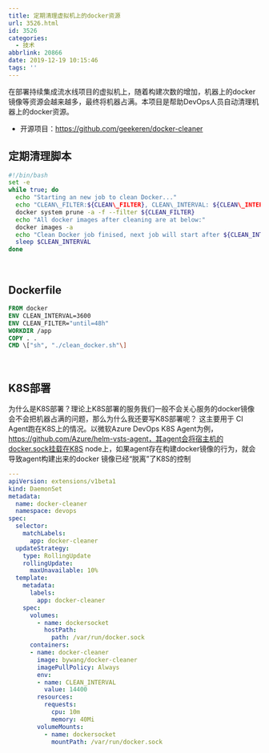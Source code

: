 ```yaml
---
title: 定期清理虚拟机上的docker资源
url: 3526.html
id: 3526
categories:
  - 技术
abbrlink: 20866
date: 2019-12-19 10:15:46
tags: ''
---
```


在部署持续集成流水线项目的虚拟机上，随着构建次数的增加，机器上的docker镜像等资源会越来越多，最终将机器占满。本项目是帮助DevOps人员自动清理机器上的docker资源。

*   开源项目：https://github.com/geekeren/docker-cleaner

定期清理脚本
------
```sh
#!/bin/bash
set -e
while true; do
  echo "Starting an new job to clean Docker..."
  echo "CLEAN\_FILTER:${CLEAN\_FILTER}, CLEAN\_INTERVAL: ${CLEAN\_INTERVAL}"
  docker system prune -a -f --filter ${CLEAN_FILTER}
  echo "All docker images after cleaning are at below:"
  docker images -a
  echo "Clean Docker job finised, next job will start after ${CLEAN_INTERVAL} seconds"
  sleep $CLEAN_INTERVAL
done
```
 

Dockerfile
----------
```Dockerfile
FROM docker
ENV CLEAN_INTERVAL=3600
ENV CLEAN_FILTER="until=48h"
WORKDIR /app
COPY . .
CMD \["sh", "./clean_docker.sh"\]
```
 

K8S部署
-----

为什么是K8S部署？理论上K8S部署的服务我们一般不会关心服务的docker镜像会不会把机器占满的问题，那么为什么我还要写K8S部署呢？ 这主要用于 CI Agent跑在K8S上的情况。以微软Azure DevOps K8S Agent为例，https://github.com/Azure/helm-vsts-agent，其agent会将宿主机的docker.sock挂载在K8S node上，如果agent存在构建docker镜像的行为，就会导致agent构建出来的docker 镜像已经“脱离”了K8S的控制

```yaml
---
apiVersion: extensions/v1beta1
kind: DaemonSet
metadata:
  name: docker-cleaner
  namespace: devops
spec:
  selector:
    matchLabels:
      app: docker-cleaner
  updateStrategy:
    type: RollingUpdate
    rollingUpdate:
      maxUnavailable: 10%
  template:
    metadata:
      labels:
        app: docker-cleaner
    spec:
      volumes:
        - name: dockersocket
          hostPath:
            path: /var/run/docker.sock
      containers:
      - name: docker-cleaner
        image: bywang/docker-cleaner
        imagePullPolicy: Always
        env:
        - name: CLEAN_INTERVAL
          value: 14400
        resources:
          requests:
            cpu: 10m
            memory: 40Mi
        volumeMounts:
          - name: dockersocket
            mountPath: /var/run/docker.sock
```